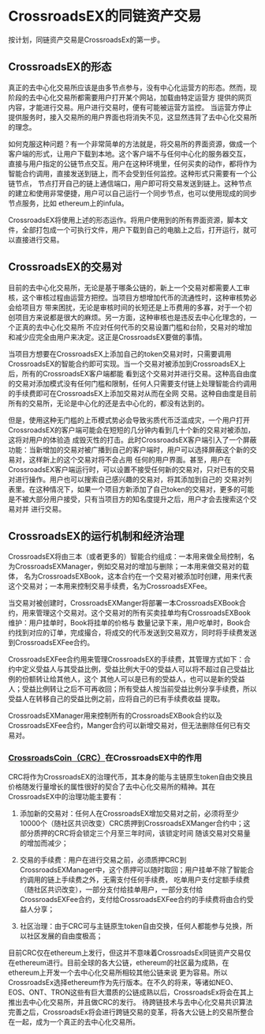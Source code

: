 # CrossroadsEX的同链资产交易

按计划，同链资产交易是CrossroadsEx的第一步。

## CrossroadsEX的形态

真正的去中心化交易所应该是由多节点参与，没有中心化运营方的形态。然而，现阶段的去中心化交易所都需要用户打开某个网站，加载由特定运营方
提供的网页内容，才能进行交易。用户进行交易时，便有可能被运营方监控。
当运营方停止提供服务时，接入交易所的用户界面也将消失不见，这显然违背了去中心化交易所的理念。

如何克服这种问题？有一个非常简单的方法就是，将交易所的界面资源，做成一个客户端的形式，让用户下载到本地。这个客户端不与任何中心化的服务器交互，
直接与用户指定的公链节点交互。用户在这种环境里，任何买卖的动作，都将作为智能合约调用，直接发送到链上，而不会受到任何监控。这种形式只需要有一个公链节点，
节点打开自己的链上通信端口，用户即可将交易发送到链上。这种节点的建立和使用非常便捷，用户可以自己运行一个同步节点，也可以使用现成的同步节点服务，比如
ethereum上的infula。

CrossroadsEX将使用上述的形态运作。将用户使用到的所有界面资源，脚本文件，全部打包成一个可执行文件，用户下载到自己的电脑上之后，打开运行，就可以直接进行交易。

## CrossroadsEX的交易对

目前的去中心化交易所，无论是基于哪条公链的，新上一个交易对都需要人工审核，这个审核过程由运营方把控。当项目方想增加代币的流通性时，这种审核势必会给项目方
带来困扰，无论是审核时间的长短还是上币费用的多寡，对于一个初创项目方来说都是很大的麻烦。另一方面，这种审核也是违反去中心化理念的，一个正真的去中心化交易所
不应对任何代币的交易设置门槛和台阶，交易对的增加和减少应完全由用户来决定。这正是CrossroadsEX要做的事情。

当项目方想要在CrossroadsEX上添加自己的token交易对时，只需要调用CrossroadsEX的智能合约即可实现。当一个交易对被添加到CrossroadsEX上后，所有的CrossroadsEX客户端都能
看到这个交易对并进行交易。这种高自由度的交易对添加模式没有任何门槛和限制，任何人只需要支付链上处理智能合约调用的手续费即可在CrossroadsEX上添加交易对从而在全网
交易。这种自由度是目前所有的交易所，无论是中心化的还是去中心化的，都没有达到的。

但是，使用这种无门槛的上币模式势必会导致劣质代币泛滥成灾，一个用户打开CrossroadsEX的客户端可能会在短短的几分钟内看到几十个新的交易对被添加，这将对用户的体验造
成毁灭性的打击。此时CrossroadsEX客户端引入了一个屏蔽功能：当新增加的交易对被广播到自己的客户端时，用户可以选择屏蔽这个新的交易对，这样新上的这个交易对将不会占用
任何的用户界面。甚至，用户在CrossroadsEX客户端运行时，可以设置不接受任何新的交易对，只对已有的交易对进行操作。用户也可以搜索自己感兴趣的交易对，将其添加到自己的
交易对列表里。在这种情况下，如果一个项目方新添加了自己token的交易对，更多的可能是不被大部分用户接受，只有当项目方的知名度提升之后，用户才会去搜索这个交易对并
进行交易。

## CrossroadsEX的运行机制和经济治理

CrossroadsEX将由三本（或者更多的）智能合约组成：一本用来做全局控制，名为CrossroadsEXManager，例如交易对的增加与删除；一本用来做交易对的载体，
名为CrossroadsEXBook，这本合约在一个交易对被添加时创建，用来代表这个交易对；一本用来控制交易手续费，名为CrossroadsEXFee。

当交易对被创建时，CrossroadsEXManger将部署一本CrossroadsEXBook合约，用来管理这个交易对。这个交易对的所有买卖挂单均有CrossroadsEXBook维护：用户挂单时，Book将挂单的价格与
数量记录下来，用户吃单时，Book合约找到对应的订单，完成撮合，将成交的代币发送到交易双方，同时将手续费发送到CrossroadsEXFee合约。

CrossroadsEXFee合约用来管理CrossroadsEX的手续费，其管理方式如下：合约中定义受益人与其受益比例，受益比例大于0的受益人可以将不超过自己受益比例的份额转让给其他人，这个
其他人可以是已有的受益人，也可以是新的受益人；受益比例转让之后不可再收回；所有受益人按当前受益比例分享手续费，所以受益人在转移自己的受益比例之前，应将自己的已有手续费收益
提取。

CrossroadsEXManager用来控制所有的CrossroadsEXBook合约以及CrossroadsEXFee合约，Manger合约可以新增交易对，但无法删除任何已有交易对。

### [CrossroadsCoin（CRC）](https://github.com/etherCrossroads/CrossroadsCoin)在CrossroadsEX中的作用

CRC将作为CrossroadsEX的治理代币，其本身的能与主链原生token自由交换且价格随发行量增长的属性很好的契合了去中心化交易所的精神。其在CrossroadsEX中的治理功能主要有：

1. 添加新的交易对：任何人在CrossroadsEX增加交易对之前，必须将至少10000个（随社区共识改变）CRC质押到CrossroadsEXManger合约中；这部分质押的CRC将会锁定三个月至三年时间，该锁定时间
随该交易对交易量的增加而减少；

2. 交易的手续费：用户在进行交易之前，必须质押CRC到CrossroadsEXManager中，这个质押可以随时取回；用户挂单不除了智能合约调用的链上手续费之外，无需支付任何手续费，
吃单用户支付定额手续费（随社区共识改变），一部分支付给挂单用户，一部分支付给CrossroadsEXFee合约，支付给CrossroadsEXFee合约的手续费将由合约受益人分享；

3. 社区治理：由于CRC可与主链原生token自由交换，任何人都能参与兑换，所以社区发展的自由度极高；

目前CRC仅在ethereum上发行，但这并不意味着CrossroadsEx同链资产交易仅在ethereum进行。目前全球的各大公链，ethereum的社区最为成熟，在ethereum上开发一个去中心化交易所相较其他公链来说
更为容易。所以CrossroadsEx选择ethereum作为先行版本。在不久的将来，等诸如NEO、EOS、ONT、TRON这些有巨大潜质的公链成熟以后，CrossroadsEx将会在其上推出去中心化交易所，并且做CRC的发行。
待跨链技术与去中心化交易共识算法完善之后，CrossroadsEx将会进行跨链交易的变革，将各大公链上的交易所整合在一起，成为一个真正的去中心化交易所。
